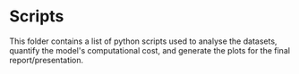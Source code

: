 # Scripts 

This folder contains a list of python scripts used to analyse the datasets, quantify the model's computational cost, and generate the plots for the final report/presentation. 